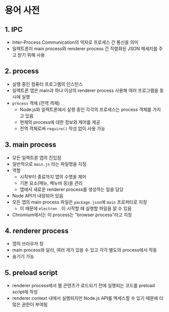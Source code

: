 # 용어 사전

## 1. IPC

- Inter-Process Communication의 약자로 프로세스 간 통신을 의미
- 일렉트론이 main process와 renderer process 간 직렬화된 JSON 메세지를 주고 받기 위해 사용

## 2. process

- 실행 중인 컴퓨터 프로그램의 인스턴스
- 일렉트론 앱은 main과 하나 이상의 renderer process 사용해 여러 프로그램을 동시에 실행
- `process` 객체 (전역 객체)
  - Node.js와 일렉트론에서 실행 중인 각각의 프로세스는 process 객체를 가지고 있음
  - 현재의 process에 대한 정보와 제어를 제공
  - 전역 객체로써 `require()` 작성 없이 사용 가능

## 3. main process

- 모든 일렉트론 앱의 진입점
- 일반적으로 `main.js` 라는 파일명을 지정
- 역할
  - 시작부터 종료까지 앱의 수명을 제어
  - 기본 요소(메뉴, 메뉴바 등)을 관리
  - 앱에서 새로운 renderer process를 생성하는 일을 담당
- Node API가 내장되어 있음
- 모든 앱의 main process 파일은 `package.json`에 `main` 프로퍼티로 지정
  - 이 때문에 `electron .`이 시작할 때 실행할 파일을 알 수 있음
- Chromium에서는 이 process는 "browser process"라고 지칭

## 4. renderer process

- 앱의 브라우저 창
- main process와 달리, 여러 개가 있을 수 있고 각각 별도의 process에서 작동
- 숨기기 가능

## 5. preload script

- renderer process에서 웹 콘텐츠가 로드되기 전에 실행되는 코드를 preload script에 작성
- renderer context 내에서 실행되지만 Node.js API를 엑세스할 수 있기 때문에 더 많은 권한이 부여됨
